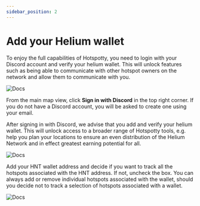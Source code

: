 ```yaml
---
sidebar_position: 2
---
```


# Add your Helium wallet

To enjoy the full capabilities of Hotspotty, you need to login with your Discord account and verify your helium wallet. This will unlock features such as being able to communicate with other hotspot owners on the network and allow them to communicate with you.

![Docs](/img/getting-started/verify-your-wallet-1.png)

From the main map view, click **Sign in with Discord** in the top right corner. If you do not have a Discord account, you will be asked to create one using your email.

After signing in with Discord, we advise that you add and verify your helium wallet. This will unlock access to a broader range of Hotspotty tools, e.g. help you plan your locations to ensure an even distribution of the Helium Network and in effect greatest earning potential for all.

![Docs](/img/getting-started/verify-your-wallet-3.png)

Add your HNT wallet address and decide if you want to track all the hotspots associated with the HNT address. If not, uncheck the box. You can always add or remove individual hotspots associated with the wallet, should you decide not to track a selection of hotspots associated with a wallet.

![Docs](/img/getting-started/verify-your-wallet-2.png)
